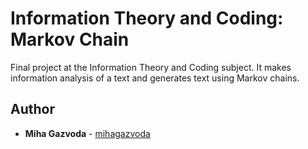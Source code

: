 # Information Theory and Coding: Markov Chain

Final project at the Information Theory and Coding subject. It makes information analysis of a text and generates text using Markov chains.   

## Author

* **Miha Gazvoda**  - [mihagazvoda](https://github.com/mihagazvoda)

